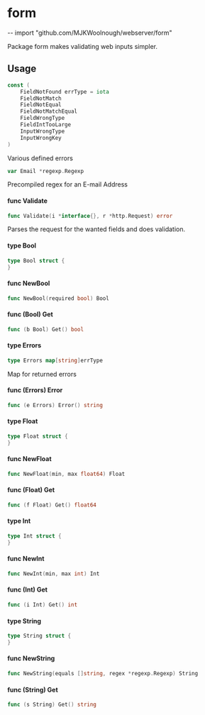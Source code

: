 # form
--
    import "github.com/MJKWoolnough/webserver/form"

Package form makes validating web inputs simpler.

## Usage

```go
const (
	FieldNotFound errType = iota
	FieldNotMatch
	FieldNotEqual
	FieldNotMatchEqual
	FieldWrongType
	FieldIntTooLarge
	InputWrongType
	InputWrongKey
)
```
Various defined errors

```go
var Email *regexp.Regexp
```
Precompiled regex for an E-mail Address

#### func  Validate

```go
func Validate(i *interface{}, r *http.Request) error
```
Parses the request for the wanted fields and does validation.

#### type Bool

```go
type Bool struct {
}
```


#### func  NewBool

```go
func NewBool(required bool) Bool
```

#### func (Bool) Get

```go
func (b Bool) Get() bool
```

#### type Errors

```go
type Errors map[string]errType
```

Map for returned errors

#### func (Errors) Error

```go
func (e Errors) Error() string
```

#### type Float

```go
type Float struct {
}
```


#### func  NewFloat

```go
func NewFloat(min, max float64) Float
```

#### func (Float) Get

```go
func (f Float) Get() float64
```

#### type Int

```go
type Int struct {
}
```


#### func  NewInt

```go
func NewInt(min, max int) Int
```

#### func (Int) Get

```go
func (i Int) Get() int
```

#### type String

```go
type String struct {
}
```


#### func  NewString

```go
func NewString(equals []string, regex *regexp.Regexp) String
```

#### func (String) Get

```go
func (s String) Get() string
```
